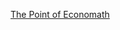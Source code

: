 [The Point of Economath](https://krugman.blogs.nytimes.com/2013/08/21/the-point-of-economath/?_php=true&_type=blogs&smid=tw-share&_r=0)